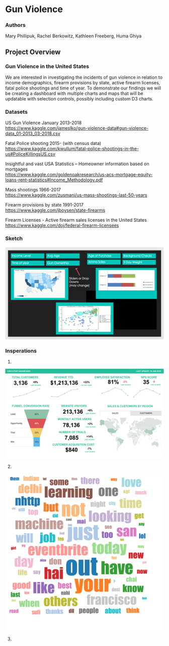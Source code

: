 # Gun Violence

### Authors
Mary Phillipuk, Rachel Berkowitz, Kathleen Freeberg, Huma Ghiya

## Project Overview

### Gun Violence in the United States

We are interested in investigating the incidents of gun violence in relation to income demographics, firearm provisions by state, active firearm licenses, fatal police shootings and time of year. To demonstrate our findings we will be creating a dashboard with multiple charts and maps that will be updatable with selection controls, possibly including custom D3 charts.  

### Datasets

  US Gun Violence January 2013-2018 \
  https://www.kaggle.com/jameslko/gun-violence-data#gun-violence-data_01-2013_03-2018.csv 

  Fatal Police shooting 2015- (with census data)  \
  https://www.kaggle.com/kwullum/fatal-police-shootings-in-the-us#PoliceKillingsUS.csv  

  Insightful and vast USA Statistics – Homeowner information based on mortgages  \
  https://www.kaggle.com/goldenoakresearch/us-acs-mortgage-equity-loans-rent-statistics#Income_Methodology.pdf 

  Mass shootings 1966-2017  \
  https://www.kaggle.com/zusmani/us-mass-shootings-last-50-years 

  Firearm provisions by state 1991-2017  \
  https://www.kaggle.com/jboysen/state-firearms  

  Firearm Licenses - Active firearm sales licenses in the United States \
  https://www.kaggle.com/doj/federal-firearm-licensees

### Sketch
![sketch](images/Sketch.png)

### Insperations
1.
![Dashboard](images/content_executive-dashboard.png)

2.
![Word_Cloud](images/word_cloud.png)

3.

